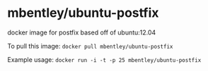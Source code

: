 mbentley/ubuntu-postfix
==================

docker image for postfix
based off of ubuntu:12.04

To pull this image:
`docker pull mbentley/ubuntu-postfix`

Example usage:
`docker run -i -t -p 25 mbentley/ubuntu-postfix`
